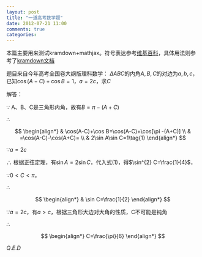 ```yaml
---
layout: post
title: "一道高考数学题"
date: 2012-07-21 11:00
comments: true
categories: 
---
```


本篇主要用来测试kramdown+mathjax。符号表达参考[维基百科](http://zh.wikipedia.org/zh/Help:%E6%95%B0%E5%AD%A6%E5%85%AC%E5%BC%8F#.E6.A0.87.E5.87.86.E5.87.BD.E6.95.B0)，具体用法则参考了[kramdown文档](http://kramdown.rubyforge.org/syntax.html#math-blocks)

题目来自今年高考全国卷大纲版理科数学： $\Delta ABC$的内角$A,B,C$的对边为$a,b,c$，已知$\cos(A-C)+\cos B=1$，$a=2c$，求$C$

<!--more-->

解答：

$\because$ A、B、C是三角形内角，故有$B=\pi -(A+C)$

$\therefore$

$$
\begin{align*}
 & \cos(A-C)+\cos B=\cos(A-C)+\cos[\pi -(A+C)] \\
 & =\cos(A-C)-\cos(A+C)= \\
 & 2\sin A\sin C=1\tag{1}
\end{align*}
$$

$\because a=2c$

$\therefore$ 根据正弦定理，有$\sin A=2\sin C$，代入式(1)，得$\sin^{2} C=\frac{1}{4}$，

$\because 0<C<\pi$，

$\therefore$

$$
\begin{align*}
 & \sin C=\frac{1}{2}
\end{align*}
$$

$\because a=2c$，有$a>c$，根据三角形大边对大角的性质，C不可能是钝角

$\therefore$

$$
\begin{align*}
C=\frac{\pi}{6}
\end{align*}
$$

$Q.E.D$


